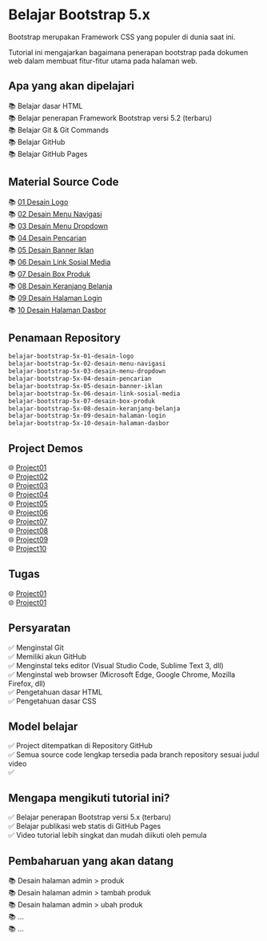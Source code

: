 #  Belajar Bootstrap 5.x 

Bootstrap merupakan Framework CSS yang populer di dunia saat ini. 

Tutorial ini mengajarkan bagaimana penerapan bootstrap pada dokumen web dalam membuat fitur-fitur utama pada halaman web.

## Apa yang akan dipelajari

📚 Belajar dasar HTML <br>
📚 Belajar penerapan Framework Bootstrap versi 5.2 (terbaru) <br>
📚 Belajar Git & Git Commands <br>
📚 Belajar GitHub <br>
📚 Belajar GitHub Pages <br>

## Material Source Code

📚 [01 Desain Logo](https://github.com/janzenfaidiban/Belajar-Bootstrap-5.x/tree/01-desain-logo)  
📚 [02 Desain Menu Navigasi](https://github.com/janzenfaidiban/Belajar-Bootstrap-5.x/tree/02-desain-menu-navigasi)  
📚 [03 Desain Menu Dropdown](https://github.com/janzenfaidiban/Belajar-Bootstrap-5.x/tree/03-desain-menu-dropdown)  
📚 [04 Desain Pencarian](https://github.com/janzenfaidiban/Belajar-Bootstrap-5.x/tree/04-desain-pencarian)  
📚 [05 Desain Banner Iklan](https://github.com/janzenfaidiban/Belajar-Bootstrap-5.x/tree/05-desain-banner-iklan)  
📚 [06 Desain Link Sosial Media](https://github.com/janzenfaidiban/Belajar-Bootstrap-5.x/tree/06-desain-link-sosial-media)  
📚 [07 Desain Box Produk](https://github.com/janzenfaidiban/Belajar-Bootstrap-5.x/tree/07-desain-box-produk)  
📚 [08 Desain Keranjang Belanja](https://github.com/janzenfaidiban/Belajar-Bootstrap-5.x/tree/08-desain-keranjang-belanja)  
📚 [09 Desain Halaman Login](https://github.com/janzenfaidiban/Belajar-Bootstrap-5.x/tree/09-desain-halaman-login)  
📚 [10 Desain Halaman Dasbor](https://github.com/janzenfaidiban/Belajar-Bootstrap-5.x/tree/10-desain-halaman-dasbor)  

## Penamaan Repository

```html
belajar-bootstrap-5x-01-desain-logo
belajar-bootstrap-5x-02-desain-menu-navigasi
belajar-bootstrap-5x-03-desain-menu-dropdown
belajar-bootstrap-5x-04-desain-pencarian
belajar-bootstrap-5x-05-desain-banner-iklan
belajar-bootstrap-5x-06-desain-link-sosial-media
belajar-bootstrap-5x-07-desain-box-produk
belajar-bootstrap-5x-08-desain-keranjang-belanja
belajar-bootstrap-5x-09-desain-halaman-login
belajar-bootstrap-5x-10-desain-halaman-dasbor
```

## Project Demos

🌐 [Project01](https://janzenfaidiban.github.io/Belajar-Bootstrap-5.x/demo/project01/index.html) <br>
🌐 [Project02](https://janzenfaidiban.github.io/Belajar-Bootstrap-5.x/demo/project02/index.html) <br>
🌐 [Project03](https://janzenfaidiban.github.io/Belajar-Bootstrap-5.x/demo/project03/index.html) <br>
🌐 [Project04](https://janzenfaidiban.github.io/Belajar-Bootstrap-5.x/demo/project04/index.html) <br>
🌐 [Project05](https://janzenfaidiban.github.io/Belajar-Bootstrap-5.x/demo/project05/index.html) <br>
🌐 [Project06](https://janzenfaidiban.github.io/Belajar-Bootstrap-5.x/demo/project06/index.html) <br>
🌐 [Project07](https://janzenfaidiban.github.io/Belajar-Bootstrap-5.x/demo/project07/index.html) <br>
🌐 [Project08](https://janzenfaidiban.github.io/Belajar-Bootstrap-5.x/demo/project08/index.html) <br>
🌐 [Project09](https://janzenfaidiban.github.io/Belajar-Bootstrap-5.x/demo/project09/index.html) <br>
🌐 [Project10](https://janzenfaidiban.github.io/Belajar-Bootstrap-5.x/demo/project10/index.html) <br>

## Tugas 

🌐 [Project01](https://janzenfaidiban.github.io/Belajar-Bootstrap-5.x/tugas/desain-logo.html) <br>
🌐 [Project01](https://janzenfaidiban.github.io/Belajar-Bootstrap-5.x/tugas/desain-navigasi.html) <br>

## Persyaratan

✅ Menginstal Git <br>
✅ Memiliki akun GitHub <br>
✅ Menginstal teks editor (Visual Studio Code, Sublime Text 3, dll) <br>
✅ Menginstal web browser (Microsoft Edge, Google Chrome, Mozilla Firefox, dll) <br>
✅ Pengetahuan dasar HTML <br>
✅ Pengetahuan dasar CSS <br>


## Model belajar

✅ Project ditempatkan di Repository GitHub <br>
✅ Semua source code lengkap tersedia pada branch repository sesuai judul video <br>
✅ 

## Mengapa mengikuti tutorial ini?

✅ Belajar penerapan Bootstrap versi 5.x (terbaru) <br>
✅ Belajar publikasi web statis di GitHub Pages <br>
✅ Video tutorial lebih singkat dan mudah diikuti oleh pemula <br>

## Pembaharuan yang akan datang

📚 Desain halaman admin > produk <br>
📚 Desain halaman admin > tambah produk <br>
📚 Desain halaman admin > ubah produk <br>
📚 ... <br>
📚 ... <br>